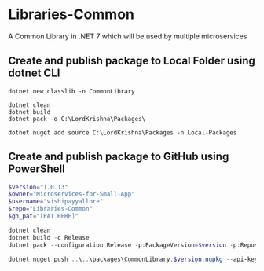 # Libraries-Common

A Common Library in .NET 7 which will be used by multiple microservices

## Create and publish package to Local Folder using dotnet CLI

```dotnetcli
dotnet new classlib -n CommonLibrary 

dotnet clean
dotnet build
dotnet pack -o C:\LordKrishna\Packages\

dotnet nuget add source C:\LordKrishna\Packages -n Local-Packages
```

## Create and publish package to GitHub using PowerShell

```powershell
$version="1.0.13"
$owner="Microservices-for-Small-App"
$username="vishipayyallore"
$repo="Libraries-Common"
$gh_pat="[PAT HERE]"

dotnet clean
dotnet build -c Release
dotnet pack --configuration Release -p:PackageVersion=$version -p:RepositoryUrl=https://github.com/$owner/$repo -o ..\..\packages

dotnet nuget push ..\..\packages\CommonLibrary.$version.nupkg --api-key $gh_pat --source "github"
```
